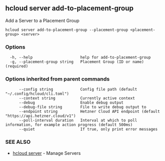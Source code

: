 ## hcloud server add-to-placement-group

Add a Server to a Placement Group

```
hcloud server add-to-placement-group --placement-group <placement-group> <server>
```

### Options

```
  -h, --help                     help for add-to-placement-group
  -g, --placement-group string   Placement Group (ID or name) (required)
```

### Options inherited from parent commands

```
      --config string            Config file path (default "~/.config/hcloud/cli.toml")
      --context string           Currently active context
      --debug                    Enable debug output
      --debug-file string        File to write debug output to
      --endpoint string          Hetzner Cloud API endpoint (default "https://api.hetzner.cloud/v1")
      --poll-interval duration   Interval at which to poll information, for example action progress (default 500ms)
      --quiet                    If true, only print error messages
```

### SEE ALSO

* [hcloud server](hcloud_server.md)	 - Manage Servers
